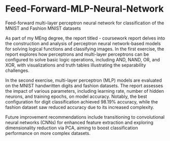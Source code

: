 # Feed-Forward-MLP-Neural-Network
Feed-forward multi-layer perceptron neural network for classification of the MNIST and Fashion MNIST datasets

As part of my MEng degree, the report titled - coursework report delves into the construction and analysis of perceptron neural network-based models for solving logical functions and classifying images. In the first exercise, the report explores how perceptrons and multi-layer perceptrons can be configured to solve basic logic operations, including AND, NAND, OR, and XOR, with visualizations and truth tables illustrating the separability challenges.

In the second exercise, multi-layer perceptron (MLP) models are evaluated on the MNIST handwritten digits and fashion datasets. The report assesses the impact of various parameters, including learning rate, number of hidden neurons, and training epochs, on model accuracy. Notably, the best configuration for digit classification achieved 98.19% accuracy, while the fashion dataset saw reduced accuracy due to its increased complexity.

Future improvement recommendations include transitioning to convolutional neural networks (CNNs) for enhanced feature extraction and exploring dimensionality reduction via PCA, aiming to boost classification performance on more complex datasets.
